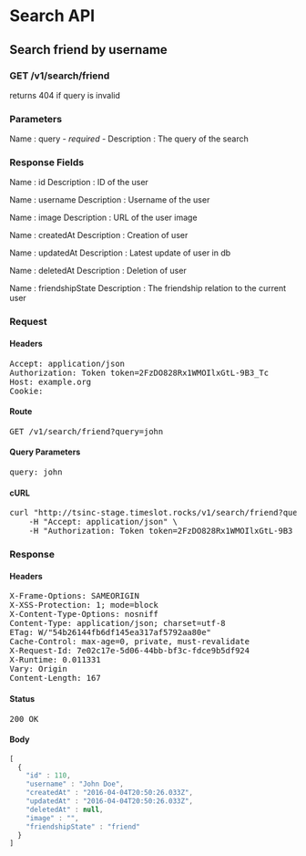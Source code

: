 # Search API

## Search friend by username

### GET /v1/search/friend

returns 404 if query is invalid



### Parameters

Name : query *- required -*
Description : The query of the search


### Response Fields

Name : id
Description : ID of the user

Name : username
Description : Username of the user

Name : image
Description : URL of the user image

Name : createdAt
Description : Creation of user

Name : updatedAt
Description : Latest update of user in db

Name : deletedAt
Description : Deletion of user

Name : friendshipState
Description : The friendship relation to the current user

### Request

#### Headers

<pre>Accept: application/json
Authorization: Token token=2FzDO828Rx1WMOIlxGtL-9B3_Tc
Host: example.org
Cookie: </pre>

#### Route

<pre>GET /v1/search/friend?query=john</pre>

#### Query Parameters

<pre>query: john</pre>

#### cURL

<pre class="request">curl &quot;http://tsinc-stage.timeslot.rocks/v1/search/friend?query=john&quot; -X GET \
	-H &quot;Accept: application/json&quot; \
	-H &quot;Authorization: Token token=2FzDO828Rx1WMOIlxGtL-9B3_Tc&quot;</pre>

### Response

#### Headers

<pre>X-Frame-Options: SAMEORIGIN
X-XSS-Protection: 1; mode=block
X-Content-Type-Options: nosniff
Content-Type: application/json; charset=utf-8
ETag: W/&quot;54b26144fb6df145ea317af5792aa80e&quot;
Cache-Control: max-age=0, private, must-revalidate
X-Request-Id: 7e02c17e-5d06-44bb-bf3c-fdce9b5df924
X-Runtime: 0.011331
Vary: Origin
Content-Length: 167</pre>

#### Status

<pre>200 OK</pre>

#### Body

```javascript
[
  {
    "id" : 110,
    "username" : "John Doe",
    "createdAt" : "2016-04-04T20:50:26.033Z",
    "updatedAt" : "2016-04-04T20:50:26.033Z",
    "deletedAt" : null,
    "image" : "",
    "friendshipState" : "friend"
  }
]
```
